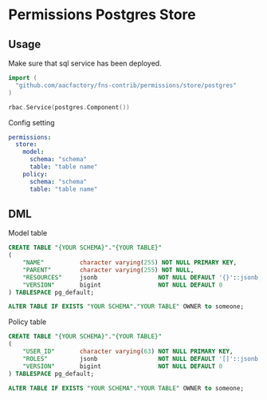 # Permissions Postgres Store

## Usage

Make sure that sql service has been deployed.

```go
import (
  "github.com/aacfactory/fns-contrib/permissions/store/postgres"
)

rbac.Service(postgres.Component())
```

Config setting

```yaml
permissions:
  store:
    model: 
      schema: "schema"
      table: "table name"
    policy:
      schema: "schema"
      table: "table name"
```

## DML
Model table
```sql
CREATE TABLE "{YOUR SCHEMA}"."{YOUR TABLE}"
(
    "NAME"          character varying(255) NOT NULL PRIMARY KEY,
    "PARENT"        character varying(255) NOT NULL,
    "RESOURCES"     jsonb                 NOT NULL DEFAULT '{}'::jsonb,
    "VERSION"       bigint                NOT NULL DEFAULT 0
) TABLESPACE pg_default;

ALTER TABLE IF EXISTS "YOUR SCHEMA"."YOUR TABLE" OWNER to someone;

```
Policy table
```sql
CREATE TABLE "{YOUR SCHEMA}"."{YOUR TABLE}"
(
    "USER_ID"       character varying(63) NOT NULL PRIMARY KEY,
    "ROLES"         jsonb                 NOT NULL DEFAULT '[]'::jsonb,
    "VERSION"       bigint                NOT NULL DEFAULT 0
) TABLESPACE pg_default;

ALTER TABLE IF EXISTS "YOUR SCHEMA"."YOUR TABLE" OWNER to someone;

```